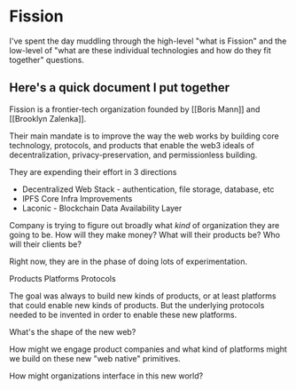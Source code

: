 # Fission
I've spent the day muddling through the high-level "what is Fission" and the low-level of "what are these individual technologies and how do they fit together" questions.

Here's a quick document I put together 
---
Fission is a frontier-tech organization founded by [[Boris Mann]] and [[Brooklyn Zalenka]].

Their main mandate is to improve the way the web works by building core technology, protocols, and products that enable the web3 ideals of decentralization, privacy-preservation, and permissionless building.

They are expending their effort in 3 directions
- Decentralized Web Stack - authentication, file storage, database, etc
- IPFS Core Infra Improvements
- Laconic - Blockchain Data Availability Layer

Company is trying to figure out broadly what _kind_ of organization they are going to be. How will they make money? What will their products be? Who will their clients be?

Right now, they are in the phase of doing lots of experimentation.

Products
Platforms
Protocols

The goal was always to build new kinds of products, or at least platforms that could enable new kinds of products. But the underlying protocols needed to be invented in order to enable these new platforms.

What's the shape of the new web?

How might we engage product companies and what kind of platforms might we build on these new "web native" primitives.

How might organizations interface in this new world?

<!-- #notebook -->

<!-- {BearID:EC64505B-A92F-4A64-9C14-13E21F722379-457-00000CF85AB14781} -->
